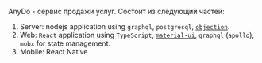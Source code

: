 AnyDo - сервис продажи услуг. Состоит из следующий частей:

1. Server: nodejs application using `graphql`, `postgresql`, [`objection`](https://github.com/Vincit/objection.js/).
2. Web: `React` application using `TypeScript`, [`material-ui`](https://github.com/mui-org/material-ui/), `graphql` (`apollo`), `mobx` for state management.
3. Mobile: React Native
